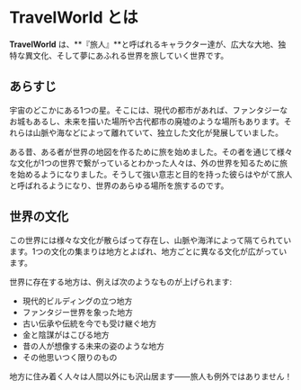 # TravelWorld とは

**TravelWorld** は、**『旅人』**と呼ばれるキャラクター達が、広大な大地、独特な異文化、そして夢にあふれる世界を旅していく世界です。

## あらすじ

宇宙のどこかにある1つの星。そこには、現代の都市があれば、ファンタジーなお城もあるし、未来を描いた場所や古代都市の廃墟のような場所もあります。それらは山脈や海などによって離れていて、独立した文化が発展していました。

ある昔、ある者が世界の地図を作るために旅を始めました。その者を通じて様々な文化が1つの世界で繋がっているとわかった人々は、外の世界を知るために旅を始めるようになりました。そうして強い意志と目的を持った彼らはやがて旅人と呼ばれるようになり、世界のあらゆる場所を旅するのです。

## 世界の文化

この世界には様々な文化が散らばって存在し、山脈や海洋によって隔てられています。1つの文化の集まりは地方とよばれ、地方ごとに異なる文化が広がっています。

世界に存在する地方は、例えば次のようなものが上げられます:

  - 現代的ビルディングの立つ地方
  - ファンタジー世界を象った地方
  - 古い伝承や伝統を今でも受け継ぐ地方
  - 金と陰謀がはこびる地方
  - 昔の人が想像する未来の姿のような地方
  - その他思いつく限りのもの

地方に住み着く人々は人間以外にも沢山居ます――旅人も例外ではありません！
